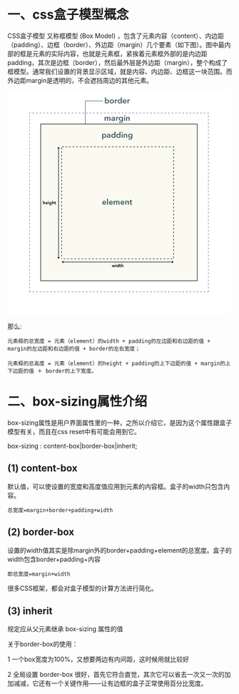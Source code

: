 # 一、css盒子模型概念

CSS盒子模型 又称框模型 (Box Model) ，包含了元素内容（content）、内边距（padding）、边框（border）、外边距（margin）几个要素（如下图）。图中最内部的框是元素的实际内容，也就是元素框，紧挨着元素框外部的是内边距padding，其次是边框（border），然后最外层是外边距（margin），整个构成了框模型。通常我们设置的背景显示区域，就是内容、内边距、边框这一块范围。而外边距margin是透明的，不会遮挡周边的其他元素。

![盒子模型](./box-model.gif)

那么:
````
元素框的总宽度 = 元素（element）的width + padding的左边距和右边距的值 + margin的左边距和右边距的值 + border的左右宽度；

元素框的总高度 = 元素（element）的height + padding的上下边距的值 + margin的上下边距的值 ＋ border的上下宽度。
````

# 二、box-sizing属性介绍

box-sizing属性是用户界面属性里的一种，之所以介绍它，是因为这个属性跟盒子模型有关，而且在css reset中有可能会用到它。

box-sizing : content-box|border-box|inherit;

## (1) content-box
默认值，可以使设置的宽度和高度值应用到元素的内容框。盒子的width只包含内容。
````
总宽度=margin+border+padding+width
````
## (2) border-box
设置的width值其实是除margin外的border+padding+element的总宽度。盒子的width包含border+padding+内容
````
即总宽度=margin+width
````
很多CSS框架，都会对盒子模型的计算方法进行简化。

## (3) inherit
规定应从父元素继承 box-sizing 属性的值

关于border-box的使用：

1 一个box宽度为100%，又想要两边有内间距，这时候用就比较好

2 全局设置 border-box 很好，首先它符合直觉，其次它可以省去一次又一次的加加减减，它还有一个关键作用——让有边框的盒子正常使用百分比宽度。
